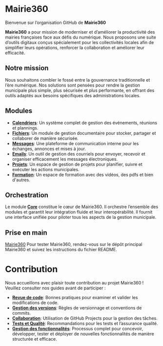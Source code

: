 # Mairie360

Bienvenue sur l’organisation GitHub de **Mairie360**

**Mairie360** a pour mission de moderniser et d’améliorer la productivité des mairies françaises face aux défis du numérique.
Nous proposons une suite d’outils digitaux conçus spécialement pour les collectivités locales afin de simplifier leurs opérations, renforcer la collaboration et améliorer leur efficacité.

## Notre mission

Nous souhaitons combler le fossé entre la gouvernance traditionnelle et l’ère numérique.
Nos solutions sont pensées pour rendre la gestion municipale plus simple, plus sécurisée et plus performante, en offrant des outils adaptés aux besoins spécifiques des administrations locales.

## Modules

- [**Calendriers**](https://github.com/mairie360/calendars): Un système complet de gestion des événements, réunions et plannings.
- [**Fichiers**](https://github.com/mairie360/files): Un module de gestion documentaire pour stocker, partager et collaborer de manière sécurisée.  
- [**Messages**](https://github.com/mairie360/messages): Une plateforme de communication interne pour les échanges, annonces et mises à jour.  
- [**Emails**](https://github.com/mairie360/emails): Un outil de gestion des courriels pour envoyer, recevoir et organiser efficacement les messages électroniques.  
- [**Projets**](https://github.com/mairie360/projects): Un espace de gestion de projets pour planifier, suivre et exécuter les actions municipales.
- [**Formation**](https://github.com/mairie360/e-learning): Un espace de formation avec des vidéos, des pdfs et bien d'autres.

## Orchestration

Le module [**Core**](https://github.com/mairie360/core) constitue le cœur de Mairie360.
Il orchestre l’ensemble des modules et garantit leur intégration fluide et leur interopérabilité.
Il fournit une interface unifiée pour piloter tous les aspects de la gestion municipale.

## Prise en main

[Mairie360](https://github.com/mairie360/mairie360) Pour tester Mairie360, rendez-vous sur le dépôt principal Mairie360 et suivez les instructions du fichier README.

# Contribution

Nous accueillons avec plaisir toute contribution au projet Mairie360 !
Veuillez consulter nos guides avant de participer :

- [**Revue de code**](../REVUE_DE_CODE.md): Bonnes pratiques pour examiner et valider les modifications de code.
- [**Gestion des versions**](../GESTION_DES_VERSIONS.md): Règles de versionnage et conventions de commits.
- [**Collaboration**](../COLLABORATION.md): Utilisation de GitHub Projects pour la gestion des tâches.
- [**Tests et Qualité**](../TESTS_ET_QUALITE.md): Recommandations pour les tests et l’assurance qualité.
- [**Gestion des fonctionnalités**](../GESTION_DES_FONCTIONNALITES.md): Processus complet pour concevoir, développer, tester et déployer de nouvelles fonctionnalités de manière structurée et efficace.
